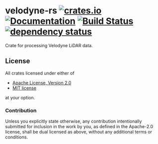 # velodyne-rs [![crates.io](https://img.shields.io/crates/v/velodyne.svg)](https://crates.io/crates/velodyne) [![Documentation](https://docs.rs/velodyne/badge.svg)](https://docs.rs/velodyne) [![Build Status](https://travis-ci.org/SkoltechRobotics/velodyne-rs.svg?branch=master)](https://travis-ci.org/SkoltechRobotics/velodyne-rs) [![dependency status](https://deps.rs/repo/github/SkoltechRobotics/velodyne-rs/status.svg)](https://deps.rs/repo/github/SkoltechRobotics/velodyne-rs)

Crate for processing Velodyne LiDAR data.

## License

All crates licensed under either of

 * [Apache License, Version 2.0](http://www.apache.org/licenses/LICENSE-2.0)
 * [MIT license](http://opensource.org/licenses/MIT)

at your option.

### Contribution

Unless you explicitly state otherwise, any contribution intentionally submitted
for inclusion in the work by you, as defined in the Apache-2.0 license, shall be
dual licensed as above, without any additional terms or conditions.
